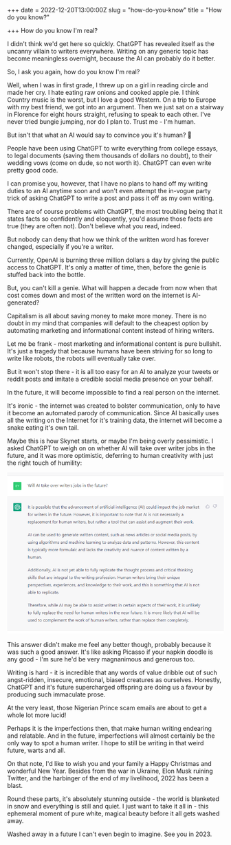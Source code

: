 +++
date = 2022-12-20T13:00:00Z
slug = "how-do-you-know"
title = "How do you know?"

+++
How do you know I'm real?

I didn't think we'd get here so quickly. ChatGPT has revealed itself as the uncanny villain to writers everywhere. Writing on any generic topic has become meaningless overnight, because the AI can probably do it better.

So, I ask you again, how do you know I'm real?

Well, when I was in first grade, I threw up on a girl in reading circle and made her cry. I hate eating raw onions and cooked apple pie. I think Country music is the worst, but I love a good Western. On a trip to Europe with my best friend, we got into an argument. Then we just sat on a stairway in Florence for eight hours straight, refusing to speak to each other. I've never tried bungie jumping, nor do I plan to. Trust me - I'm human.

But isn't that what an AI would say to convince you it's human? 🤔

People have been using ChatGPT to write everything from college essays, to legal documents (saving them thousands of dollars no doubt), to their wedding vows (come on dude, so not worth it). ChatGPT can even write pretty good code.

I can promise you, however, that I have no plans to hand off my writing duties to an AI anytime soon and won't even attempt the in-vogue party trick of asking ChatGPT to write a post and pass it off as my own writing.

There are of course problems with ChatGPT, the most troubling being that it states facts so confidently and eloquently, you'd assume those facts are true (they are often not). Don't believe what you read, indeed.

But nobody can deny that how we think of the written word has forever changed, especially if you're a writer.

<!--more-->

Currently, OpenAI is burning three million dollars a day by giving the public access to ChatGPT. It's only a matter of time, then, before the genie is stuffed back into the bottle.

But, you can't kill a genie. What will happen a decade from now when that cost comes down and most of the written word on the internet is AI-generated?

Capitalism is all about saving money to make more money. There is no doubt in my mind that companies will default to the cheapest option by automating marketing and informational content instead of hiring writers.

Let me be frank - most marketing and informational content is pure bullshit. It's just a tragedy that because humans have been striving for so long to write like robots, the robots will eventually take over.

But it won't stop there - it is all too easy for an AI to analyze your tweets or reddit posts and imitate a credible social media presence on your behalf.

In the future, it will become impossible to find a real person on the internet.

It's ironic - the internet was created to bolster communication, only to have it become an automated parody of communication. Since AI basically uses all the writing on the Internet for it's training data, the internet will become a snake eating it's own tail.

Maybe this is how Skynet starts, or maybe I'm being overly pessimistic. I asked ChatGPT to weigh on on whether AI will take over writer jobs in the future, and it was more optimistic, deferring to human creativity with just the right touch of humility:

![](/images/2022-12-19_15-47-36.png)

This answer didn't make me feel any better though, probably because it was such a good answer. It's like asking Picasso if your napkin doodle is any good - I'm sure he'd be very magnanimous and generous too.

Writing is hard - it is incredible that any words of value dribble out of such angst-ridden, insecure, emotional, biased creatures as ourselves. Honestly, ChatGPT and it's future supercharged offspring are doing us a favour by producing such immaculate prose.

At the very least, those Nigerian Prince scam emails are about to get a whole lot more lucid!

Perhaps it is the imperfections then, that make human writing endearing and relatable. And in the future, imperfections will almost certainly be the only way to spot a human writer. I hope to still be writing in that weird future, warts and all.

On that note, I'd like to wish you and your family a Happy Christmas and wonderful New Year. Besides from the war in Ukraine, Elon Musk ruining Twitter, and the harbinger of the end of my livelihood, 2022 has been a blast.

Round these parts, it's absolutely stunning outside - the world is blanketed in snow and everything is still and quiet. I just want to take it all in - this ephemeral moment of pure white, magical beauty before it all gets washed away.

Washed away in a future I can't even begin to imagine. See you in 2023.
